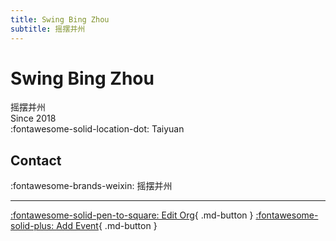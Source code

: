 ```yaml
---
title: Swing Bing Zhou
subtitle: 摇摆并州
---
```


# Swing Bing Zhou

摇摆并州  
Since 2018  
:fontawesome-solid-location-dot: Taiyuan  


## Contact

:fontawesome-brands-weixin: 摇摆并州  

---

[:fontawesome-solid-pen-to-square: Edit Org](https://github.com/swingdance/orgs/issues/new?assignees=&labels=update+org&projects=&template=03-update_entity.yml&title=Update%20Org%3A%20zh_CN%20%E2%80%A2%20Swing%20Bing%20Zhou&region=zh_CN&id=swing-bing-zhou&name=Swing%20Bing%20Zhou){ .md-button } [:fontawesome-solid-plus: Add Event](https://github.com/swingdance/events/issues/new?assignees=&labels=add+event&projects=&template=02-add_entity.yml&title=Add%20Event%3A%20zh_CN%20%E2%80%A2%20%3CName%3E&region=zh_CN&province=Shanxi&city=Taiyuan&org_id=swing-bing-zhou){ .md-button }
